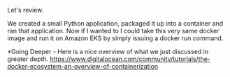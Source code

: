Let's review.

We created a small Python application, packaged it up into a container and ran that application.   Now if I wanted to I could take this very same docker image and run it on Amazon EKS by simply issuing a docker run command.

*Going Deeper - Here is a nice overview of what we just discussed in greater depth.   <https://www.digitalocean.com/community/tutorials/the-docker-ecosystem-an-overview-of-containerization>